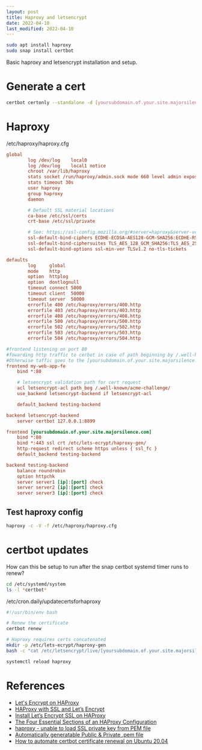 ```yaml
---
layout: post
title: Haproxy and letsencrypt
date: 2022-04-10
last_modified: 2022-04-10
---
```



```bash
sudo apt install haproxy
sudo snap install certbot
```


Basic haproxy and letsencrypt installation and setup.  


# Generate a cert

```bash
certbot certonly --standalone -d [yoursubdomain.of.your.site.majorsilence.com] --non-interactive --agree-tos --email [your email address] --http-01-port=8899
```

# Haproxy

/etc/haproxy/haproxy.cfg

```cfg
global
        log /dev/log    local0
        log /dev/log    local1 notice
        chroot /var/lib/haproxy
        stats socket /run/haproxy/admin.sock mode 660 level admin expose-fd listeners
        stats timeout 30s
        user haproxy
        group haproxy
        daemon

        # Default SSL material locations
        ca-base /etc/ssl/certs
        crt-base /etc/ssl/private

        # See: https://ssl-config.mozilla.org/#server=haproxy&server-version=2.0.3&config=intermediate
        ssl-default-bind-ciphers ECDHE-ECDSA-AES128-GCM-SHA256:ECDHE-RSA-AES128-GCM-SHA256:ECDHE-ECDSA-AES256-GCM-SHA384:ECDHE-RSA-AES256-GCM-SHA384:ECDHE-ECDSA-CHACHA20-POLY1305:ECDHE-RSA-CHACHA20-POLY1>
        ssl-default-bind-ciphersuites TLS_AES_128_GCM_SHA256:TLS_AES_256_GCM_SHA384:TLS_CHACHA20_POLY1305_SHA256
        ssl-default-bind-options ssl-min-ver TLSv1.2 no-tls-tickets

defaults
        log     global
        mode    http
        option  httplog
        option  dontlognull
        timeout connect 5000
        timeout client  50000
        timeout server  50000
        errorfile 400 /etc/haproxy/errors/400.http
        errorfile 403 /etc/haproxy/errors/403.http
        errorfile 408 /etc/haproxy/errors/408.http
        errorfile 500 /etc/haproxy/errors/500.http
        errorfile 502 /etc/haproxy/errors/502.http
        errorfile 503 /etc/haproxy/errors/503.http
        errorfile 504 /etc/haproxy/errors/504.http

#frontend listening on port 80
#fowarding http traffic to cerbot in case of path beginning by /.well-known/acme-challenge
#Otherwise taffic goes to the [yoursubdomain.of.your.site.majorsilence.com]
frontend my-web-app-fe
    bind *:80

    # letsencrypt validation path for cert request
    acl letsencrypt-acl path_beg /.well-known/acme-challenge/
    use_backend letsencrypt-backend if letsencrypt-acl

    default_backend testing-backend

backend letsencrypt-backend
    server certbot 127.0.0.1:8899

frontend [yoursubdomain.of.your.site.majorsilence.com]
    bind *:80
    bind *:443 ssl crt /etc/lets-ecrypt/haproxy-gen/
    http-request redirect scheme https unless { ssl_fc }
    default_backend testing-backend

backend testing-backend
    balance roundrobin
    option httpchk
    server server1 [ip]:[port] check
    server server2 [ip]:[port] check
    server server3 [ip]:[port] check
```    

## Test haproxy config

```bash
haproxy -c -V -f /etc/haproxy/haproxy.cfg
```


# certbot updates

How can this be setup to run after the snap certbot systemd timer runs to renew?

```bash
cd /etc/systemd/system 
ls -l *certbot*
```


/etc/cron.daily/updatecertsforhaproxy

```bash
#!/usr/bin/env bash

# Renew the certificate
certbot renew

# Haproxy requires certs concatenated
mkdir -p /etc/lets-ecrypt/haproxy-gen
bash -c "cat /etc/letsencrypt/live/[yoursubdomain.of.your.site.majorsilence.com]/fullchain.pem /etc/letsencrypt/live/[yoursubdomain.of.your.site.majorsilence.com]/privkey.pem > /etc/lets-ecrypt/haproxy-gen/[yoursubdomain.of.your.site.majorsilence.com].pem"

systemctl reload haproxy
```

# References

* [Let's Encrypt on HAProxy](https://devops.cisel.ch/lets-encrypt-on-haproxy)
* [HAProxy with SSL and Let’s Encrypt](https://gridscale.io/en/community/tutorials/haproxy-ssl/)
* [Install Let’s Encrypt SSL on HAProxy](https://markontech.com/linux/install-lets-encrypt-ssl-on-haproxy/)
* [The Four Essential Sections of an HAProxy Configuration](https://www.haproxy.com/blog/the-four-essential-sections-of-an-haproxy-configuration/)
* [haproxy - unable to load SSL private key from PEM file](https://stackoverflow.com/questions/27947982/haproxy-unable-to-load-ssl-private-key-from-pem-file)
* [Automatically generatable Public & Private .pem file](https://community.letsencrypt.org/t/automatically-generatable-public-private-pem-file/164527)
* [How to automate certbot certificate renewal on Ubuntu 20.04](https://serverfault.com/questions/1057412/how-to-automate-certbot-certificate-renewal-on-ubuntu-20-04)
